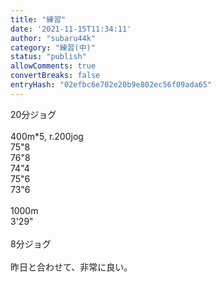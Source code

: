```yaml
---
title: "練習"
date: '2021-11-15T11:34:11'
author: "subaru44k"
category: "練習(中)"
status: "publish"
allowComments: true
convertBreaks: false
entryHash: "02efbc6e702e20b9e802ec56f09ada65"
---
```

20分ジョグ<br>
<br>
400m*5, r.200jog<br>
75"8<br>
76"8<br>
74"4<br>
75"6<br>
73"6<br>
<br>
1000m<br>
3'29"<br>
<br>
8分ジョグ<br>
<br>
昨日と合わせて、非常に良い。
